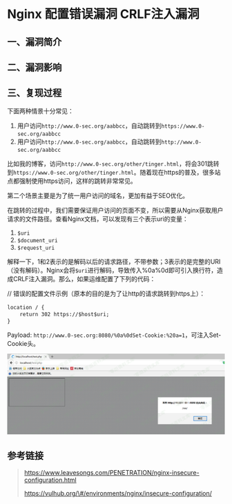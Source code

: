 Nginx 配置错误漏洞 CRLF注入漏洞
===============================

一、漏洞简介
------------

二、漏洞影响
------------

三、复现过程
------------

下面两种情景十分常见：

1.  用户访问`http://www.0-sec.org/aabbcc`，自动跳转到`https://www.0-sec.org/aabbcc`
2.  用户访问`http://www.0-sec.org/aabbcc`，自动跳转到`http://www.0-sec.org/aabbcc`

比如我的博客，访问`http://www.0-sec.org/other/tinger.html`，将会301跳转到`https://www.0-sec.org/other/tinger.html`。随着现在https的普及，很多站点都强制使用https访问，这样的跳转非常常见。

第二个场景主要是为了统一用户访问的域名，更加有益于SEO优化。

在跳转的过程中，我们需要保证用户访问的页面不变，所以需要从Nginx获取用户请求的文件路径。查看Nginx文档，可以发现有三个表示uri的变量：

1.  `$uri`
2.  `$document_uri`
3.  `$request_uri`

解释一下，1和2表示的是解码以后的请求路径，不带参数；3表示的是完整的URI（没有解码）。Nginx会将`$uri`进行解码，导致传入%0a%0d即可引入换行符，造成CRLF注入漏洞。那么，如果运维配置了下列的代码：

// 错误的配置文件示例（原本的目的是为了让http的请求跳转到https上）：

    location / {
        return 302 https://$host$uri;
    }

Payload:
`http://www.0-sec.org:8080/%0a%0dSet-Cookie:%20a=1`，可注入Set-Cookie头。

![](./.resource/Nginx配置错误漏洞CRLF注入漏洞/media/rId24.png)

参考链接
--------

> https://www.leavesongs.com/PENETRATION/nginx-insecure-configuration.html
>
> https://vulhub.org/\#/environments/nginx/insecure-configuration/
